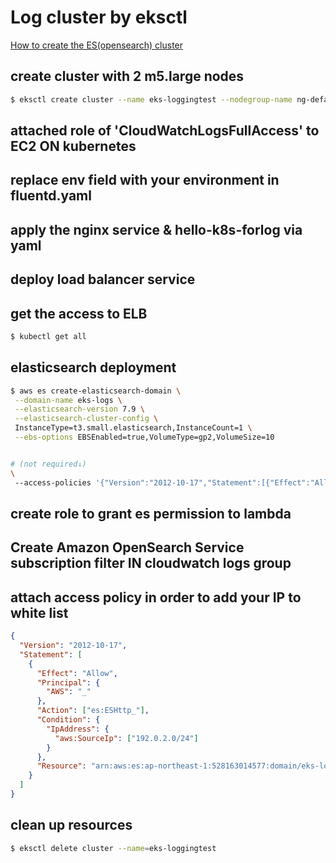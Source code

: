 # Log cluster by eksctl

[How to create the ES(opensearch) cluster](create_ES.md)

## create cluster with 2 m5.large nodes

```bash
$ eksctl create cluster --name eks-loggingtest --nodegroup-name ng-default --node-type m5.large --nodes 2
```

## attached role of 'CloudWatchLogsFullAccess' to EC2 ON kubernetes

## replace env field with your environment in fluentd.yaml

## apply the nginx service & hello-k8s-forlog via yaml

## deploy load balancer service

## get the access to ELB

```bash
$ kubectl get all
```

## elasticsearch deployment

```bash
$ aws es create-elasticsearch-domain \
 --domain-name eks-logs \
 --elasticsearch-version 7.9 \
 --elasticsearch-cluster-config \
 InstanceType=t3.small.elasticsearch,InstanceCount=1 \
 --ebs-options EBSEnabled=true,VolumeType=gp2,VolumeSize=10


# (not required↓)
\
 --access-policies '{"Version":"2012-10-17","Statement":[{"Effect":"Allow","Principal":{"AWS":["*"]},"Action":["es:*"],"Resource":"\*"}]}'
```

## create role to grant es permission to lambda

## Create Amazon OpenSearch Service subscription filter IN cloudwatch logs group

## attach access policy in order to add your IP to white list

```json
{
  "Version": "2012-10-17",
  "Statement": [
    {
      "Effect": "Allow",
      "Principal": {
        "AWS": "_"
      },
      "Action": ["es:ESHttp_"],
      "Condition": {
        "IpAddress": {
          "aws:SourceIp": ["192.0.2.0/24"]
        }
      },
      "Resource": "arn:aws:es:ap-northeast-1:528163014577:domain/eks-logs/*"
    }
  ]
}
```

## clean up resources

```bash
$ eksctl delete cluster --name=eks-loggingtest
```
